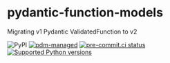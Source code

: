 # pydantic-function-models

Migrating v1 Pydantic ValidatedFunction to v2

![PyPI](https://img.shields.io/pypi/v/pydantic-function-models?logo=python&logoColor=%23cccccc)
[![pdm-managed](https://img.shields.io/badge/pdm-managed-blueviolet)](https://pdm.fming.dev)
[![pre-commit.ci status](https://results.pre-commit.ci/badge/github/lmmx/pydantic-function-models/master.svg)](https://results.pre-commit.ci/latest/github/lmmx/pydantic-function-models/master)
[![Supported Python versions](https://img.shields.io/pypi/pyversions/magic-scrape.svg)](https://pypi.org/project/pydantic-function-models)

<!-- [![build status](https://github.com/lmmx/pydantic-function-models/actions/workflows/master.yml/badge.svg)](https://github.com/lmmx/pydantic-function-models/actions/workflows/master.yml) -->
